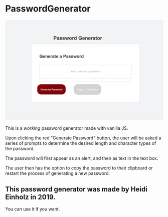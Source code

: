 # PasswordGenerator
![alt test](passgen.jpg)

This is a *working* password generator made with vanilla JS. 

Upon clicking the red "Generate Password" button, the user will be asked a series of prompts to determine the desired length and character types of the password. 

The password will first appear as an alert, and then as text in the text box. 

The user then has the option to copy the password to their clipboard or restart the process of generating a new password.

## This password generator was made by Heidi Einholz in 2019.

You can use it if you want.

